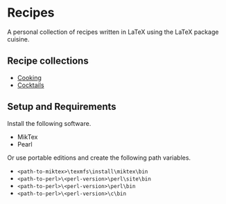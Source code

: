 # Recipes

A personal collection of recipes written in LaTeX using the LaTeX package cuisine.

## Recipe collections

- [Cooking](./recipes-pdf/cooking.pdf)
- [Cocktails](./recipes-pdf/cocktails.pdf)

## Setup and Requirements

Install the following software.

- MikTex
- Pearl

Or use portable editions and create the following path variables.

- `<path-to-miktex>\texmfs\install\miktex\bin`
- `<path-to-perl>\<perl-version>\perl\site\bin`
- `<path-to-perl>\<perl-version>\perl\bin`
- `<path-to-perl>\<perl-version>\c\bin`
